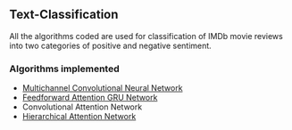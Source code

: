## Text-Classification
All the algorithms coded are used for classification of IMDb movie reviews into two categories of positive and negative sentiment. 

### Algorithms implemented
* [Multichannel Convolutional Neural Network](https://github.com/gaurav104/TextClassification/blob/master/Reading%20Material/Convolutional%20Neural%20Networks%20for%20Sentence%20Classification.pdf)
* [Feedforward Attention GRU Network](https://github.com/gaurav104/TextClassification/blob/master/Reading%20Material/Feed-Forward%20Networks%20%20With%20Attention%20Can%20Solve%20Some%20Long-Term%20%20Memory%20%20Problems.pdf)
* Convolutional Attention Network
* [Hierarchical Attention Network](https://github.com/gaurav104/TextClassification/blob/master/Reading%20Material/Hierarchical%20Attention%20Networks%20for%20Document%20Classification.pdf)
